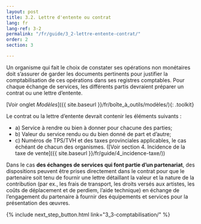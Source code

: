 ```yaml
---
layout: post
title: 3.2. Lettre d'entente ou contrat
lang: fr
lang-ref: 3-2
permalink: "/fr/guide/3_2-lettre-entente-contrat/"
order: 2
section: 3

---
```

Un organisme qui fait le choix de constater ses opérations non monétaires doit s’assurer de garder les documents pertinents pour justifier la comptabilisation de ces opérations dans ses registres comptables. Pour chaque échange de services, les différents partis devraient préparer un contrat ou une lettre d’entente.

[Voir onglet _Modèles_]({{ site.baseurl }}/fr/boîte_à_outils/modèles/){: .toolkit}

Le contrat ou la lettre d’entente devrait contenir les éléments suivants :
<ul class="textlist">
  <li>a) Service à rendre ou bien à donner pour chacune des parties;</li>

  <li>b) Valeur du service rendu ou du bien donné de part et d’autre;</li>

<li>c) Numéros de TPS/TVH et des taxes provinciales applicables, le cas échéant de chacun des organismes. ([Voir section 4. Incidence de la taxe de vente]({{ site.baseurl }}/fr/guide/4_incidence-taxe/))</li>
 </ul>

Dans le cas **des échanges de services qui font partie d’un partenariat**, des dispositions peuvent être prises directement dans le contrat pour que le partenaire soit tenu de fournir une lettre détaillant la valeur et la nature de la contribution (par ex., les frais de transport, les droits versés aux artistes, les coûts de déplacement et de perdiem, l’aide technique) en échange de l’engagement du partenaire à fournir des équipements et services pour la présentation des œuvres.

{% include next_step_button.html link="3_3-comptabilisation/" %}